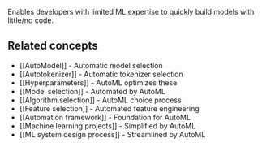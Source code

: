 Enables developers with limited ML expertise to quickly build models with little/no code.



## Related concepts

- [[AutoModel]] - Automatic model selection
- [[Autotokenizer]] - Automatic tokenizer selection
- [[Hyperparameters]] - AutoML optimizes these
- [[Model selection]] - Automated by AutoML
- [[Algorithm selection]] - AutoML choice process
- [[Feature selection]] - Automated feature engineering
- [[Automation framework]] - Foundation for AutoML
- [[Machine learning projects]] - Simplified by AutoML
- [[ML system design process]] - Streamlined by AutoML
